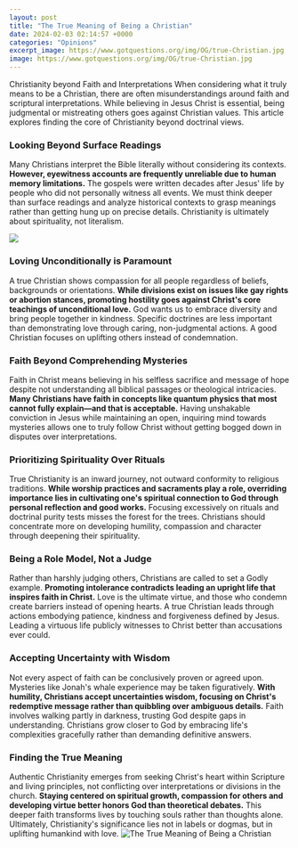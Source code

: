 ```yaml
---
layout: post
title: "The True Meaning of Being a Christian"
date: 2024-02-03 02:14:57 +0000
categories: "Opinions"
excerpt_image: https://www.gotquestions.org/img/OG/true-Christian.jpg
image: https://www.gotquestions.org/img/OG/true-Christian.jpg
---
```


Christianity beyond Faith and Interpretations 
When considering what it truly means to be a Christian, there are often misunderstandings around faith and scriptural interpretations. While believing in Jesus Christ is essential, being judgmental or mistreating others goes against Christian values. This article explores finding the core of Christianity beyond doctrinal views.
### Looking Beyond Surface Readings 
Many Christians interpret the Bible literally without considering its contexts. **However, eyewitness accounts are frequently unreliable due to human memory limitations.** The gospels were written decades after Jesus' life by people who did not personally witness all events. We must think deeper than surface readings and analyze historical contexts to grasp meanings rather than getting hung up on precise details. Christianity is ultimately about spirituality, not literalism.

![](https://i.ytimg.com/vi/_XleiTPWvM8/maxresdefault.jpg)
### Loving Unconditionally is Paramount
A true Christian shows compassion for all people regardless of beliefs, backgrounds or orientations. **While divisions exist on issues like gay rights or abortion stances, promoting hostility goes against Christ's core teachings of unconditional love.** God wants us to embrace diversity and bring people together in kindness. Specific doctrines are less important than demonstrating love through caring, non-judgmental actions. A good Christian focuses on uplifting others instead of condemnation. 
### Faith Beyond Comprehending Mysteries  
Faith in Christ means believing in his selfless sacrifice and message of hope despite not understanding all biblical passages or theological intricacies. **Many Christians have faith in concepts like quantum physics that most cannot fully explain—and that is acceptable.** Having unshakable conviction in Jesus while maintaining an open, inquiring mind towards mysteries allows one to truly follow Christ without getting bogged down in disputes over interpretations.
### Prioritizing Spirituality Over Rituals
True Christianity is an inward journey, not outward conformity to religious traditions. **While worship practices and sacraments play a role, overriding importance lies in cultivating one's spiritual connection to God through personal reflection and good works.** Focusing excessively on rituals and doctrinal purity tests misses the forest for the trees. Christians should concentrate more on developing humility, compassion and character through deepening their spirituality.
### Being a Role Model, Not a Judge
Rather than harshly judging others, Christians are called to set a Godly example. **Promoting intolerance contradicts leading an upright life that inspires faith in Christ.** Love is the ultimate virtue, and those who condemn create barriers instead of opening hearts. A true Christian leads through actions embodying patience, kindness and forgiveness defined by Jesus. Leading a virtuous life publicly witnesses to Christ better than accusations ever could. 
### Accepting Uncertainty with Wisdom
Not every aspect of faith can be conclusively proven or agreed upon. Mysteries like Jonah's whale experience may be taken figuratively. **With humility, Christians accept uncertainties wisdom, focusing on Christ's redemptive message rather than quibbling over ambiguous details.** Faith involves walking partly in darkness, trusting God despite gaps in understanding. Christians grow closer to God by embracing life's complexities gracefully rather than demanding definitive answers.
### Finding the True Meaning
Authentic Christianity emerges from seeking Christ's heart within Scripture and living principles, not conflicting over interpretations or divisions in the church. **Staying centered on spiritual growth, compassion for others and developing virtue better honors God than theoretical debates.** This deeper faith transforms lives by touching souls rather than thoughts alone. Ultimately, Christianity's significance lies not in labels or dogmas, but in uplifting humankind with love.
![The True Meaning of Being a Christian](https://www.gotquestions.org/img/OG/true-Christian.jpg)
